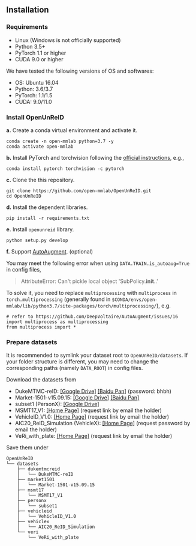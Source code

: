 ## Installation

### Requirements

+ Linux (Windows is not officially supported)
+ Python 3.5+
+ PyTorch 1.1 or higher
+ CUDA 9.0 or higher

We have tested the following versions of OS and softwares:

+ OS: Ubuntu 16.04
+ Python: 3.6/3.7
+ PyTorch: 1.1/1.5
+ CUDA: 9.0/11.0

### Install OpenUnReID

**a.** Create a conda virtual environment and activate it.
```shell
conda create -n open-mmlab python=3.7 -y
conda activate open-mmlab
```

**b.** Install PyTorch and torchvision following the [official instructions](https://pytorch.org/), e.g.,
```shell
conda install pytorch torchvision -c pytorch
```

**c.** Clone the this repository.
```shell
git clone https://github.com/open-mmlab/OpenUnReID.git
cd OpenUnReID
```

**d.** Install the dependent libraries.
```shell
pip install -r requirements.txt
```

**e.** Install `openunreid` library.
```shell
python setup.py develop
```

**f.** Support [AutoAugment](https://arxiv.org/abs/1805.09501). (optional)

You may meet the following error when using `DATA.TRAIN.is_autoaug=True` in config files,
>AttributeError: Can't pickle local object 'SubPolicy.__init__.<locals>.<lambda>'

To solve it, you need to replace `multiprocessing` with `multiprocess` in `torch.multiprocessing` (generally found in `$CONDA/envs/open-mmlab/lib/python3.7/site-packages/torch/multiprocessing/`), e.g.
```shell
# refer to https://github.com/DeepVoltaire/AutoAugment/issues/16
import multiprocess as multiprocessing
from multiprocess import *
```


### Prepare datasets

It is recommended to symlink your dataset root to `OpenUnReID/datasets`. If your folder structure is different, you may need to change the corresponding paths (namely `DATA_ROOT`) in config files.

Download the datasets from
+ DukeMTMC-reID: [[Google Drive]](https://drive.google.com/file/d/1jjE85dRCMOgRtvJ5RQV9-Afs-2_5dY3O/view) [[Baidu Pan]](https://pan.baidu.com/share/init?surl=jS0XM7Var5nQGcbf9xUztw) (password: bhbh)
+ Market-1501-v15.09.15: [[Google Drive]](https://drive.google.com/file/d/0B8-rUzbwVRk0c054eEozWG9COHM/view) [[Baidu Pan]](https://pan.baidu.com/s/1ntIi2Op)
+ subset1 (PersonX): [[Google Drive]](https://drive.google.com/file/d/1hiHoDt3u7_GfeICMdEBt2Of8vXr1RF-U/view)
+ MSMT17_V1: [[Home Page]](https://www.pkuvmc.com/dataset.html) (request link by email the holder)
+ VehicleID_V1.0: [[Home Page]](https://www.pkuml.org/resources/pku-vehicleid.html) (request link by email the holder)
+ AIC20_ReID_Simulation (VehicleX): [[Home Page]](https://www.aicitychallenge.org/2020-track2-download/) (request password by email the holder)
+ VeRi_with_plate: [[Home Page]](https://github.com/JDAI-CV/VeRidataset#2-download) (request link by email the holder)

Save them under
```shell
OpenUnReID
└── datasets
    ├── dukemtmcreid
    │   └── DukeMTMC-reID
    ├── market1501
    │   └── Market-1501-v15.09.15
    ├── msmt17
    │   └── MSMT17_V1
    ├── personx
    │   └── subset1
    ├── vehicleid
    │   └── VehicleID_V1.0
    ├── vehiclex
    │   └── AIC20_ReID_Simulation
    └── veri
        └── VeRi_with_plate
```

<!-- ### Prepare pre-trained weights

If you want to use [ResNet-IBN](https://arxiv.org/abs/1807.09441) as the backbone, which may perform better than plain ResNet, you need to download the ImageNet pre-trained weights manually from [resnet50_ibn_a](https://github.com/XingangPan/IBN-Net/releases/download/v1.0/resnet50_ibn_a-d9d0bb7b.pth), [resnet101_ibn_a](https://github.com/XingangPan/IBN-Net/releases/download/v1.0/resnet101_ibn_a-59ea0ac6.pth). And put them under the folder of `~/.cache/torch/checkpoints/` like
```shell
~/.cache/torch
└── checkpoints
    ├── resnet50_ibn_a-d9d0bb7b.pth # manually downloaded and saved here
    ├── resnet101_ibn_a-59ea0ac6 # manually downloaded and saved here
    └── resnet50-19c8e357.pth # automatically downloaded by python script
``` -->
